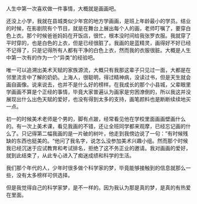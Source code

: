 人生中第一次喜欢做一件事情，大概就是画画吧。

还没上小学，我就在县城类似少年宫的地方学画画，是班上年龄最小的学员。结业的时候，在影剧院有个节目，就是在舞台上展出每个人的画，老师叮嘱了，要穿白色上衣。那个时候爸爸妈妈在开饭店，很忙，根本没时间给我张罗衣服。我就穿了平时穿的，也是白色的上衣，但是已经很脏了。我画的是蓝精灵，画得好不好已经不记得了，只是记得所有人都有干净的白色上衣，然而我的衣服很脏。大概是人生中第一次有的作为一个“异类”的经验吧。

唯一可以追溯出美术天赋的家族源流，大概只有我那这辈子只见过一面，大都是在邻里流言中了解的奶奶。上海人，很聪明，得过精神病，没读过书，但是天生就会画自画像。说来说去，也并不是什么好的榜样。在我成长的那个小县城，父辈眼里学画画不算是个正经的事情，毕竟大家普遍认为画家是穷困潦倒的，所以我这并没展现出什么出色天赋的爱好，也没有得到太多的支持，画笔颜料也是断断续续地买一点。

初一的时候美术老师是个男的，脚有点跛，经常看见他在学校里面画画壁画什么的。有一次上美术课，看见我画的不错，还让全班同学都来观摩，已经忘记画的什么了。只记得第二幅我画的是一片破的树叶，他走到我傍边说了一句：”有时候残缺的东西也挺美的。“他问了我名字，说怎么没参加美术兴趣小组。然而那个时候我已经沉迷于应试教育和考试排名，拒绝了这不务正业的邀请。我对画画的爱好，就到此结束了，从此专心进入了痴迷成绩和科学的生活。

我们那个年代的人，少年时很多做个科学家的梦，毕竟能够接触到的信息就那么一些，没有太多榜样可供选择。

但是我觉得自己的科学家梦，是不一样的。因为我认为那是真的梦，是真的有热爱在里面。

